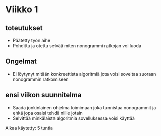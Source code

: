 # Viikko 1

## toteutukset

* Päätetty työn aihe 
* Pohdittu ja otettu selvää miten nonogrammi ratkojan voi luoda

## Ongelmat

* Ei löytynyt mitään konkreettista algoritmiä jota voisi soveltaa suoraan nonogrammin ratkomiseen

## ensi viikon suunnitelma

* Saada jonkinlainen ohjelma toimimaan joka tunnistaa nonogrammit ja ehkä jopa osaisi tehdä niille jotain
* Selvittää minkälaista algoritmia sovelluksessa voisi käyttää


Aikaa käytetty: 5 tuntia
